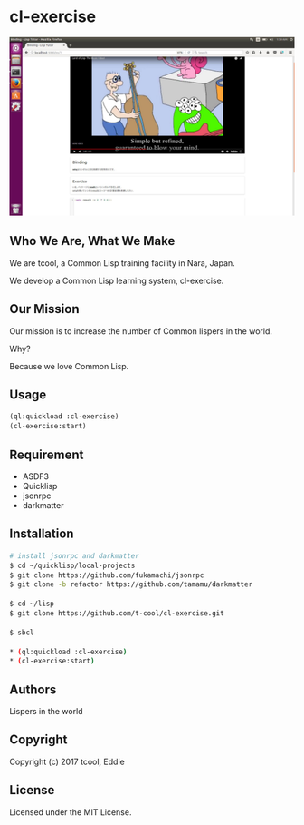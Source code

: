 # cl-exercise

![Screen Shot](screenshots/screenshot.png)


## Who We Are, What We Make
We are tcool, a Common Lisp training facility in Nara, Japan.

We develop a Common Lisp learning system, cl-exercise.

## Our Mission
Our mission is to increase the number of Common lispers in the world.

Why?

Because we love Common Lisp.

## Usage

```lisp
(ql:quickload :cl-exercise)
(cl-exercise:start)
```

## Requirement
* ASDF3
* Quicklisp
* jsonrpc
* darkmatter

## Installation
```bash
# install jsonrpc and darkmatter
$ cd ~/quicklisp/local-projects
$ git clone https://github.com/fukamachi/jsonrpc
$ git clone -b refactor https://github.com/tamamu/darkmatter

$ cd ~/lisp 
$ git clone https://github.com/t-cool/cl-exercise.git

$ sbcl

* (ql:quickload :cl-exercise)
* (cl-exercise:start)

```

## Authors

Lispers in the world


## Copyright

Copyright (c) 2017 tcool, Eddie

## License

Licensed under the MIT License.
